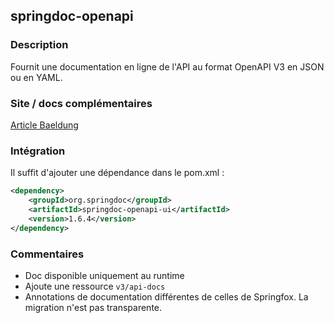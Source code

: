 ## springdoc-openapi

### Description

Fournit une documentation en ligne de l'API au format OpenAPI V3 en JSON ou en YAML. 

### Site / docs complémentaires

[Article Baeldung](https://www.baeldung.com/spring-rest-openapi-documentation)

### Intégration

Il suffit d'ajouter une dépendance dans le pom.xml :

```xml
<dependency>
    <groupId>org.springdoc</groupId>
    <artifactId>springdoc-openapi-ui</artifactId>
    <version>1.6.4</version>
</dependency>
```

### Commentaires

- Doc disponible uniquement au runtime
- Ajoute une ressource `v3/api-docs`
- Annotations de documentation différentes de celles de Springfox. La migration n'est pas transparente.
